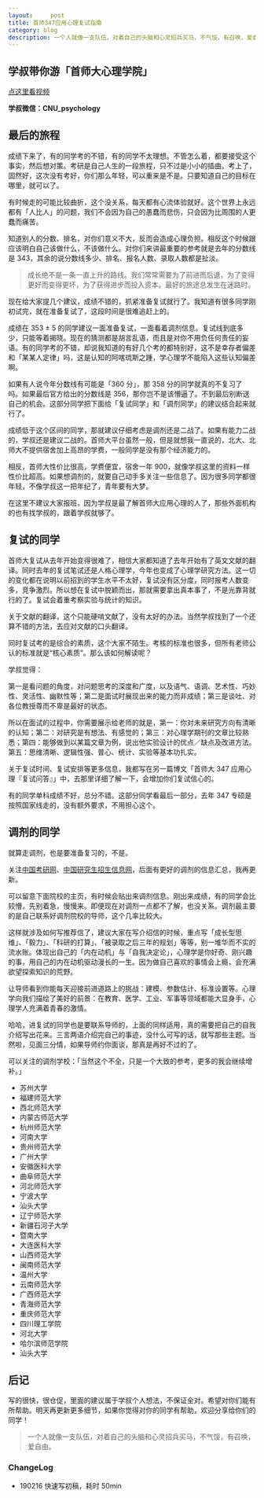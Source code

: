 ```yaml
---
layout:     post
title: 首师347应用心理复试指南
category: blog
description: 一个人就像一支队伍，对着自己的头脑和心灵招兵买马，不气馁，有召唤，爱自由。
---
```


## 学叔带你游「首师大心理学院」

[点这里看视频](http://1257355643.vod2.myqcloud.com/a589a973vodtranscq1257355643/228e3e735285890785719164333/v.f30.mp4)

**学叔微信：CNU_psychology**

## 最后的旅程

成绩下来了，有的同学考的不错，有的同学不太理想。不管怎么着，都要接受这个事实，然后想对策。考研是自己人生的一段旅程，只不过是小小的插曲。考上了，固然好，这次没有考好，你们那么年轻，可以重来是不是。只要知道自己的目标在哪里，就可以了。

有时候走的可能比较曲折，这个没关系，每天都有心流体验就好。这个世界上永远都有「人比人」的问题，我们不会因为自己的愚蠢而悲伤，只会因为比周围的人更蠢而痛苦。

知道别人的分数、排名，对你们意义不大，反而会造成心理负担。相反这个时候跟应该明白自己该做什么，不该做什么。对你们来讲最重要的参考就是去年的分数线是 343，其余的说分数线多少、排名、报名人数、录取人数都是扯淡。

> 成长绝不是一条一直上升的路线。我们常常需要为了前进而后退，为了变得更好而变得更坏，为了获得进步而投入资本。最好的旅途总发生在迷路时。

现在给大家提几个建议，成绩不错的，抓紧准备复试就行了。我知道有很多同学刚初试完，就在准备复试了，这段时间是很难追赶上的。

成绩在 353 ± 5 的同学建议一面准备复试，一面看着调剂信息。复试线到底多少，只能等着揭晓。现在的猜测都是胡言乱语，而且是对你不用负任何责任的妄语。有的同学考的不错，却说我知道的有好几个考的都特别好，这不是幸存者偏差和「某某人定律」吗，这是认知的阿喀琉斯之踵，学心理学不能陷入这些认知偏差啊。

如果有人说今年分数线有可能是「360 分」，那 358 分的同学就真的不复习了吗。如果最后官方给出的分数线是 356，那你岂不是该懵逼了。不到最后别断送自己的机会。这部分同学把下面给「复试同学」和「调剂同学」的建议结合起来就行了。

成绩低于这个区间的同学，那就建议仔细考虑是调剂还是二战了。如果有能力二战的，学叔还是建议二战的。首师大平台虽然一般，但是就想我一直说的，北大、北师大不提供宿舍加上高昂的学费，一般同学是没有那个经济能力的。

相反，首师大性价比很高，学费便宜，宿舍一年 900，就像学叔这里的资料一样性价比超高。如果想调剂的，就要自己动手多关注一些信息了。因为很多同学都很年轻，不像学叔这一把年纪了，青年要有大梦。

在这里不建议大家报班，因为学叔是最了解首师大应用心理的人了，那些外面机构的也有找学叔的，跟着学叔就够了。


## 复试的同学

首师大复试从去年开始变得很难了，相信大家都知道了去年开始有了英文文献的翻译。同时去年的复试笔试还是人格心理学，今年也变成了心理学研究方法。这一切的变化都在说明以前招到的学生水平不太好，复试没有区分度，同时报考人数变多，竞争激烈。所以想在复试中脱颖而出，那就需要拿出真本事了，不是光靠背就行的了。复试会着重考察实验与统计的知识。

关于文献的翻译，这个只能硬啃文献了，没有太好的办法。当然学叔找到了一个还算不错的方法，去应对文献的口头翻译。

同时复试考的是综合的素质，这个大家不陌生。考核的标准也很多，但所有老师公认的标准就是“核心素质”。那么该如何解读呢？

学叔觉得：

第一是看问题的角度，对问题思考的深度和广度，以及语气、语调、艺术性、巧妙性、灵活性、幽默性等；第二是面试时展现出来的能力而非成绩；第三是谈吐、对各位教授尊而不卑是最好的状态。

所以在面试的过程中，你需要展示给老师的就是，第一：你对未来研究方向有清晰的认知；第二：对研究是有想法、有感觉的；第三：对心理学期刊的文章比较熟悉；第四：能够做到以某篇文章为例，说出他实验设计的优点／缺点及改进方法。第五：思维清晰、逻辑性强、普心、统计、实验等基本功扎实。

关于复试时间、复试安排等更多信息，我都写在另一篇博文「首师大 347 应用心理『复试问答』」中，去那里详细了解一下，会增加你们复试信心的。

有的同学单科成绩不好，总分不错。这部分同学看最后一部分，去年 347 专硕是按照国家线走的，没有额外要求，不用担心这个。


## 调剂的同学

就算走调剂，也是要准备复习的，不是。

关注[中国考研网](http://www.chinakaoyan.com)、[中国研究生招生信息网](https://yz.chsi.com.cn)，后面有更好的调剂的信息汇总，我再更新。

可以留意下面院校的主页，有时候会贴出来调剂信息。刚出来成绩，有的同学会比较懵，先别着急，慢慢来。即便现在对调剂一点都不了解，也没关系。调剂最主要的是自己联系好调剂院校的导师，这个几率比较大。

这样就涉及如何写推荐信了，建议大家在写介绍信的时候，重点写「成长型思维」、「毅力」、「科研的打算」、「被录取之后三年的规划」等等，别一堆华而不实的流水账。体现出自己的「内在动机」与「自我决定论」，心理学是你好奇、刚兴趣的事，用自己的内在动机驱动漫长的一生。因为做自己喜欢的事情会上瘾，会充满欲望探索知识的荒野。

让导师看到你能每天迎接前进道路上的挑战：建模、参数估计、标准设置等。心理学向我们描绘了美好的前景：在教育、医学、工业、军事等领域都能大显身手，心理学人充满着青春的激情。

哈哈，进复试的同学也是要联系导师的，上面的同样适用，真的需要把自己的自我介绍写出花来。三言两语介绍完自己的事迹，没什么可写的话，就写那些主题。当然啦，见面三分情，如果导师约你面谈，那真是再好不过的了。

可以关注的调剂学校：「当然这个不全，只是一个大致的参考，更多的我会继续增补。」

* 苏州大学
* 福建师范大学
* 西北师范大学
* 内蒙古师范大学
* 杭州师范大学
* 河南大学
* 贵州师范大学
* 广州大学
* 安徽医科大学
* 曲阜师范大学
* 河北师范大学
* 宁波大学
* 汕头大学
* 辽宁师范大学
* 新疆石河子大学
* 暨南大学
* 大连医科大学
* 山西师范大学
* 闽南师范大学
* 温州大学
* 云南师范大学
* 广西师范大学
* 青海师范大学
* 重庆师范大学
* 四川理工学院
* 河北大学
* 哈尔滨师范学院
* 汕头大学

## 后记 
写的很快，很仓促，里面的建议属于学叔个人想法，不保证全对。希望对你们能有所帮助。明天再更新更多细节，如果你觉得对你的同学有帮助，欢迎分享给你们的同学！

> 一个人就像一支队伍，对着自己的头脑和心灵招兵买马，不气馁，有召唤，爱自由。

### ChangeLog
* 190216 快速写初稿，耗时 50min




